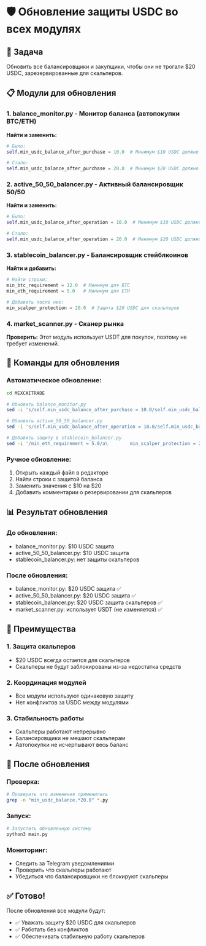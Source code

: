 # 🛡️ Обновление защиты USDC во всех модулях

## 🎯 Задача

Обновить все балансировщики и закупщики, чтобы они не трогали $20 USDC, зарезервированные для скальперов.

## 📋 Модули для обновления

### **1. balance_monitor.py - Монитор баланса (автопокупки BTC/ETH)**
**Найти и заменить:**
```python
# Было:
self.min_usdc_balance_after_purchase = 10.0  # Минимум $10 USDC должно остаться после покупки

# Стало:
self.min_usdc_balance_after_purchase = 20.0  # Минимум $20 USDC должно остаться после покупки (зарезервировано для скальперов)
```

### **2. active_50_50_balancer.py - Активный балансировщик 50/50**
**Найти и заменить:**
```python
# Было:
self.min_usdc_balance_after_operation = 10.0  # Минимум $10 USDC должно остаться после операции

# Стало:
self.min_usdc_balance_after_operation = 20.0  # Минимум $20 USDC должно остаться после операции (зарезервировано для скальперов)
```

### **3. stablecoin_balancer.py - Балансировщик стейблкоинов**
**Найти и добавить:**
```python
# Найти строки:
min_btc_requirement = 12.0  # Минимум для BTC
min_eth_requirement = 5.0   # Минимум для ETH

# Добавить после них:
min_scalper_protection = 20.0  # Защита $20 USDC для скальперов
```

### **4. market_scanner.py - Сканер рынка**
**Проверить:** Этот модуль использует USDT для покупок, поэтому не требует изменений.

## 🔧 Команды для обновления

### **Автоматическое обновление:**
```bash
cd MEXCAITRADE

# Обновить balance_monitor.py
sed -i 's/self.min_usdc_balance_after_purchase = 10.0/self.min_usdc_balance_after_purchase = 20.0  # Минимум $20 USDC должно остаться после покупки (зарезервировано для скальперов)/' balance_monitor.py

# Обновить active_50_50_balancer.py
sed -i 's/self.min_usdc_balance_after_operation = 10.0/self.min_usdc_balance_after_operation = 20.0  # Минимум $20 USDC должно остаться после операции (зарезервировано для скальперов)/' active_50_50_balancer.py

# Добавить защиту в stablecoin_balancer.py
sed -i '/min_eth_requirement = 5.0/a\        min_scalper_protection = 20.0  # Защита $20 USDC для скальперов' stablecoin_balancer.py
```

### **Ручное обновление:**
1. Открыть каждый файл в редакторе
2. Найти строки с защитой баланса
3. Заменить значения с $10 на $20
4. Добавить комментарии о резервировании для скальперов

## 📊 Результат обновления

### **До обновления:**
- balance_monitor.py: $10 USDC защита
- active_50_50_balancer.py: $10 USDC защита
- stablecoin_balancer.py: нет защиты скальперов

### **После обновления:**
- balance_monitor.py: $20 USDC защита ✅
- active_50_50_balancer.py: $20 USDC защита ✅
- stablecoin_balancer.py: $20 USDC защита скальперов ✅
- market_scanner.py: использует USDT (не изменяется) ✅

## 🎯 Преимущества

### **1. Защита скальперов**
- $20 USDC всегда остается для скальперов
- Скальперы не будут заблокированы из-за недостатка средств

### **2. Координация модулей**
- Все модули используют одинаковую защиту
- Нет конфликтов за USDC между модулями

### **3. Стабильность работы**
- Скальперы работают непрерывно
- Балансировщики не мешают скальперам
- Автопокупки не исчерпывают весь баланс

## 🚀 После обновления

### **Проверка:**
```bash
# Проверить что изменения применились
grep -n "min_usdc_balance.*20.0" *.py
```

### **Запуск:**
```bash
# Запустить обновленную систему
python3 main.py
```

### **Мониторинг:**
- Следить за Telegram уведомлениями
- Проверить что скальперы работают
- Убедиться что балансировщики не блокируют скальперы

## ✅ Готово!

После обновления все модули будут:
- ✅ Уважать защиту $20 USDC для скальперов
- ✅ Работать без конфликтов
- ✅ Обеспечивать стабильную работу скальперов







